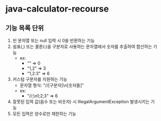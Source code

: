 # java-calculator-recourse
## 기능 목록 단위
1. 빈 문자열 또는 null 입력 시 0을 반환하는 기능
2. 쉼표(,) 또는 콜론(:)을 구분자로 사용하는 문자열에서 숫자를 추출하여 합산하는 기능
    - ex:
        - "" => 0
        - "1,2" => 3
        - "1,2:3" => 6
3. 커스텀 구분자를 지원하는 기능
    - 문자열 형식: "//[구분자]\n[숫자들]"
    - ex:
        - "//;\n1;2;3" => 6
4. 잘못된 입력 값(음수 또는 비숫자) 시 IllegalArgumentException 발생시키는 기능
5. 모든 입력은 양수로만 제한하는 기능
